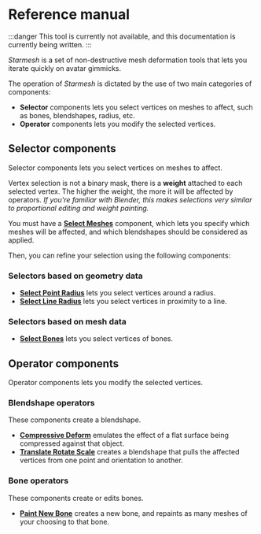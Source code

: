 ﻿---
sidebar_position: 1
---
# Reference manual

:::danger
This tool is currently not available, and this documentation is currently being written.
:::

*Starmesh* is a set of non-destructive mesh deformation tools that lets you iterate quickly
on avatar gimmicks.

The operation of *Starmesh* is dictated by the use of two main categories of components:
- **Selector** components lets you select vertices on meshes to affect, such as bones, blendshapes, radius, etc.
- **Operator** components lets you modify the selected vertices.

## Selector components

Selector components lets you select vertices on meshes to affect.

Vertex selection is not a binary mask, there is a **weight** attached to each selected vertex. The higher the weight, the more it will be
affected by operators. *If you're familiar with Blender, this makes selections very similar to proportional editing and weight painting.*

You must have a [**Select Meshes**](./selectors) component, which lets you specify which meshes will be affected,
and which blendshapes should be considered as applied.

Then, you can refine your selection using the following components:

### Selectors based on geometry data

- [**Select Point Radius**](./selectors) lets you select vertices around a radius.
- [**Select Line Radius**](./selectors) lets you select vertices in proximity to a line.

[//]: # (- **Select Angle** lets you select vertices within an angle limit.)
[//]: # ()
[//]: # (  Region:)
[//]: # (- **Select Box** lets you select vertices located within a box.)
[//]: # (- **Select Plane Divider** lets you select vertices on one side of a plane.)
[//]: # (- **Select Left/Right Divider** lets you select vertices on one side of the avatar.)
[//]: # (- **Select Gradient** lets you weight vertices across a region to a gradient.)

### Selectors based on mesh data

- [**Select Bones**](./selectors) lets you select vertices of bones.

[//]: # (- **Select Blendshapes** lets you select vertices affected by a blendshape.)
[//]: # (- **Select UV Mask** lets you select vertices using a mask texture.)
[//]: # (- **Select Flood Fill** lets you select all vertices connected to points.)

[//]: # (Finalizers:)
[//]: # (- **Finalize Curve** lets you remap the entire selection. This is executed after all above selectors.)

## Operator components

Operator components lets you modify the selected vertices.

### Blendshape operators

These components create a blendshape.
- **[Compressive Deform](./operators/compressive-deform)** emulates the effect of a flat surface being compressed against that object.
- **[Translate Rotate Scale](./operators/translate-rotate-scale)** creates a blendshape that pulls the affected vertices from one point and orientation to another.

### Bone operators

These components create or edits bones.
- **[Paint New Bone](./operators/paint-new-bone)** creates a new bone, and repaints as many meshes of your choosing to that bone.

[//]: # ()
[//]: # (### Bake operators)

[//]: # ()
[//]: # (These components edit vertices, but aren't related to blendshapes or bones.)

[//]: # ()
[//]: # (- **[Delete Vertices]&#40;./operators/delete-vertices&#41;** deletes vertices.)

[//]: # (- **[Assign UV Tile]&#40;./operators/assign-uv-tile&#41;** assigns a UV tile.)
